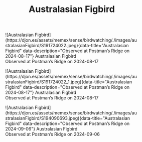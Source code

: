 ﻿---
tags: birding, birdwatching
title: Australasian Figbird
type: bird
---
<figure markdown id="1">
  ![Australasian Figbird](https://djon.es/assets/memex/sense/birdwatching/./images/australasianFigbird/S191724022.jpeg){data-title="Australasian Figbird" data-description="Observed at Postman’s Ridge on 2024-08-17"}
  <caption>Australasian Figbird<br />Observed at Postman’s Ridge on 2024-08-17</caption>
</figure>

<figure markdown id="2">
  ![Australasian Figbird](https://djon.es/assets/memex/sense/birdwatching/./images/australasianFigbird/S191724022_1.jpeg){data-title="Australasian Figbird" data-description="Observed at Postman’s Ridge on 2024-08-17"}
  <caption>Australasian Figbird<br />Observed at Postman’s Ridge on 2024-08-17</caption>
</figure>

<figure markdown id="3">
  ![Australasian Figbird](https://djon.es/assets/memex/sense/birdwatching/./images/australasianFigbird/S194090693.jpeg){data-title="Australasian Figbird" data-description="Observed at Postman’s Ridge on 2024-09-06"}
  <caption>Australasian Figbird<br />Observed at Postman’s Ridge on 2024-09-06</caption>
</figure>